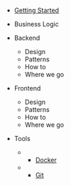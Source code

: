 <!-- docs/_sidebar.md -->

* [Getting Started](/)

- Business Logic

- Backend

  - Design
  - Patterns
  - How to
  - Where we go

- Frontend

  - Design
  - Patterns
  - How to 
  - Where we go

- Tools

  - * [Docker](docker.md)
  - * [Git](git.md)
